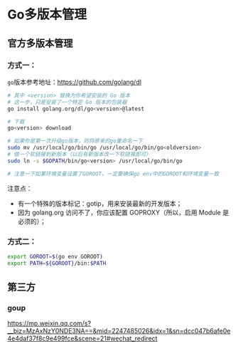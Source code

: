 # Go多版本管理

## 官方多版本管理

### 方式一：

`go`版本参考地址：https://github.com/golang/dl

```bash
# 其中 <version> 替换为你希望安装的 Go 版本
# 这一步，只是安装了一个特定 Go 版本的包装器
go install golang.org/dl/go<version>@latest

# 下载
go<version> download

# 如果你是第一次升级go版本，则将原来的go重命名一下
sudo mv /usr/local/go/bin/go /usr/local/go/bin/go<oldversion>
# 做一个软链接到新版本（以后有新版本改一下软链接即可）
sudo ln -s $GOPATH/bin/go<version> /usr/local/go/bin/go

# 注意一下如果环境变量设置了GOROOT，一定要确保go env中的GOROOT和环境变量一致
```

注意点：

* 有一个特殊的版本标记：gotip，用来安装最新的开发版本；
* 因为 golang.org 访问不了，你应该配置 GOPROXY（所以，启用 Module 是必须的）；

### 方式二：

```bash
export GOROOT=$(go env GOROOT)
export PATH=${GOROOT}/bin:$PATH
```

## 第三方

### goup

https://mp.weixin.qq.com/s?__biz=MzAxNzY0NDE3NA==&mid=2247485026&idx=1&sn=dcc047b6afe0e4e4daf37f8c9e499fce&scene=21#wechat_redirect

